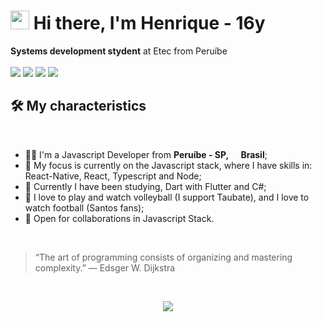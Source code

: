 <h1><img src="https://emojis.slackmojis.com/emojis/images/1570211625/6611/wave-animated.gif?1570211625" width="30"/> Hi there, I'm Henrique - 16y </h1>

**Systems development stydent** at Etec from Peruíbe
<br><br>
<a href="https://linkedin.com/in/csorlandi"><img src="https://img.shields.io/badge/medium-575454.svg?style=for-the-badge&logo=medium&logoColor=white"></a>
<a href="https://twitter.com/martinsH3nrique"><img src="https://img.shields.io/badge/twitter-1DA1F2.svg?style=for-the-badge&logo=twitter&logoColor=white"></a>
<a href="https://instagram.com/cs.orlandi"><img src="https://img.shields.io/badge/facebook-3b5998.svg?style=for-the-badge&logo=facebook&logoColor=white"></a>
<a href="mailto:hmartiins224@gmail.com"><img src="https://img.shields.io/badge/e‑mail-D14836.svg?style=for-the-badge&logo=GMail&logoColor=white"></a>
<br>
## 🛠 My characteristics

<br>
<ul>
  <li>🧑‍💻 I'm a Javascript Developer from <b>Peruíbe - SP, <img src="https://image.flaticon.com/icons/svg/197/197386.svg" width="13"/> Brasil</b>;</li>
  <li>💾 My focus is currently on the Javascript stack, where I have skills in: React-Native, React, Typescript and Node;</li>
  <li>📖 Currently I have been studying, Dart with Flutter and C#;</li>
  <li>🥰 I love to play and watch volleyball (I support Taubate), and I love to watch football (Santos fans);</li>
  <li>🤝 Open for collaborations in Javascript Stack.</li>
</ul>
<br>

> “The art of programming consists of organizing and mastering complexity.”
― Edsger W. Dijkstra

<br>
<p align = "center">
  <img src = "https://github-readme-stats.vercel.app/api?username=hmartiins&show_icons=true&theme=algolia&line_height=27">
</p>